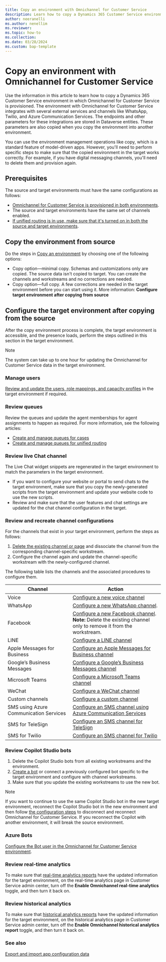 ```yaml
---
title: Copy an environment with Omnichannel for Customer Service
description: Learn how to copy a Dynamics 365 Customer Service environment in which Omnichannel for Customer Service is provisioned.
author: neeranelli
ms.author: nenellim
ms.reviewer: 
ms.topic: how-to
ms.collection: 
ms.date: 03/28/2024
ms.custom: bap-template
---
```


# Copy an environment with Omnichannel for Customer Service

Use the information in this article to learn how to copy a Dynamics 365 Customer Service environment in which Omnichannel for Customer Service is provisioned. The environment with Omnichannel for Customer Service integrates with several external services and channels like WhatsApp, Twilio, and Azure Communication Services. The endpoints and other parameters for these integrations are stored in Dataverse entities. These parameters are also copied when you copy the environment into another environment.

You can use the environment management operations like copy, which is a standard feature of model-driven apps. However, you'll need to perform specific steps to make sure that the copied environment in the target works correctly. For example, if you have digital messaging channels, you'll need to delete them and provision again.


## Prerequisites

The source and target environments must have the same configurations as follows:

- [Omnichannel for Customer Service is provisioned in both environments](omnichannel-provision-license.md).
- The source and target environments have the same set of channels enabled.
- [If unified routing is in use, make sure that it's turned on in both the source and target environments](../administer/provision-unified-routing.md).

## Copy the environment from source

Do the steps in [Copy an environment](/power-platform/admin/copy-environment) by choosing one of the following options:

- Copy option&mdash;minimal copy. Schemas and customizations only are copied. The source data isn't copied to target. You can create the channels and workstreams and no corrections are needed.
- Copy option&mdash;full copy. A few corrections are needed in the target environment before you can start using it. More information: **Configure target environment after copying from source**

## Configure the target environment after copying from the source

After the copy environment process is complete, the target environment is accessible, and the presence loads, perform the steps outlined in this section in the target environment.

> [!NOTE]
> The system can take up to one hour for updating the Omnichannel for Customer Service data in the target environment.

### Manage users

[Review and update the users, role mappings, and capacity profiles](../administer/users-user-profiles.md) in the target environment if required.

### Review queues

Review the queues and update the agent memberships for agent assignments to happen as required. For more information, see the following articles:

- [Create and manage queues for cases](../administer/set-up-queues-manage-activities-cases.md)
- [Create and manage queues for unified routing](../administer/queues-omnichannel.md)
 
### Review live Chat channel

The Live Chat widget snippets are regenerated in the target environment to match the parameters in the target environment.

- If you want to configure your website or portal to send chats to the target environment, make sure that you copy the newly-generated scripts from the target environment and update your website code to use the new scripts.
- Review and make sure that the user features and chat settings are updated for the chat channel configuration in the target.
 

### Review and recreate channel configurations

For the channels that exist in your target environment, perform the steps as follows:

1. [Delete the existing channel or page](../administer/delete-channel.md) and dissociate the channel from the corresponding channel-specific workstream.
1. Configure the channel again and update the channel-specific workstream with the newly-configured channel.

The following table lists the channels and the associated procedures to configure them.

| Channel                      | Action         |
|------------------------------|----------------|
| Voice                        | [Configure a new voice channel](../administer/voice-channel-inbound-calling.md) |
| WhatsApp                     | [Configure a new WhatsApp channel](../administer/configure-whatsapp-channel.md).|
| Facebook                     | [Configure a new Facebook channel](../administer/configure-facebook-channel.md). <br> **Note:** Delete the existing channel only to remove it from the workstream. |
| LINE                         | [Configure a LINE channel](../administer/configure-line-channel.md)                 |
| Apple Messages for Business  | [Configure an Apple Messages for Business channel](../administer/configure-apple-messages-for-business-channel.md) |
| Google’s Business Messages   | [Configure a Google’s Business Messages channel](../administer/configure-google-business-messages-channel.md) |
| Microsoft Teams              | [Configure a Microsoft Teams channel](../administer/configure-microsoft-teams.md) |
| WeChat                       | [Configure a WeChat channel](../administer/configure-wechat-channel.md) |
| Custom channels              | [Configure a custom channel](../develop/bring-your-own-channel.md) |
| SMS using Azure Communication Services   | [Configure an SMS channel using Azure Communication Services](../administer/configure-sms-channel-acs.md) |
| SMS for TeleSign             | [Configure an SMS channel for TeleSign](../administer/configure-sms-channel.md) |
| SMS for Twilio               | [Configure an SMS channel for Twilio](../administer/configure-sms-channel-twilio.md) |


### Review Copilot Studio bots

1.	Delete the Copilot Studio bots from all existing workstreams and the environment.
2.	[Create a bot](../administer/manage-your-bots.md#add-a-bot) or connect a previously configured bot specific to the target environment and configure with channel workstreams.
3.	Make sure that you update the existing workstreams to use the new bot.

> [!NOTE]
> If you want to continue to use the same Copilot Studio bot in the new target environment, reconnect the Copilot Studio bot in the new environment and then follow [the configuration steps](/microsoft-copilot-studio/configuration-hand-off-omnichannel?tabs=webApp#manage-your-copilots-omnichannel-capabilities) to disconnect and reconnect Omnichannel for Customer Service. If you reconnect the Copilot with another environment, it will break the source environment.

### Azure Bots

[Configure the Bot user in the Omnichannel for Customer Service environment](../administer/configure-bot-azure.md#integrate-azure-bots-with-omnichannel-for-customer-service).
 
### Review real-time analytics

To make sure that [real-time analytics reports](../administer/enable-realtime-analytics-dashboard-administrator.md) have the updated information for the target environment, on the real-time analytics page in Customer Service admin center, turn off the **Enable Omnichannel real-time analytics** toggle, and then turn it back on.


### Review historical analytics

To make sure that [historical analytics reports](../administer/oc-historical-analytics-reports.md) have the updated information for the target environment, on the historical analytics page in Customer Service admin center, turn off the **Enable Omnichannel historical analytics report** toggle, and then turn it back on.


### See also

[Export and import app configuration data](export-import-omnichannel-data.md)  

